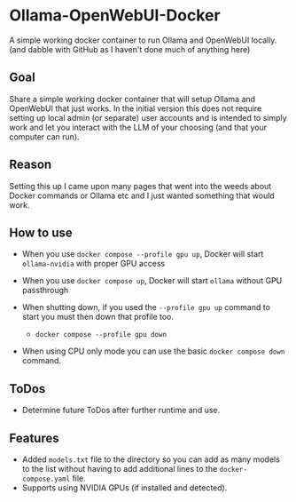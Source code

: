 # Ollama-OpenWebUI-Docker

A simple working docker container to run Ollama and OpenWebUI locally.
(and dabble with GitHub as I haven't done much of anything here)

## Goal

Share a simple working docker container that will setup Ollama
and OpenWebUI that just works.
In the initial version this does not require setting up local admin
(or separate) user accounts and is intended to simply work and let you
interact with the LLM of your choosing (and that your computer can run).

## Reason

Setting this up I came upon many pages that went into the weeds about
Docker commands or Ollama etc and I just wanted something that would work.

## How to use

- When you use `docker compose --profile gpu up`, Docker will start `ollama-nvidia` with proper GPU access
- When you use `docker compose up`, Docker will start `ollama` without GPU passthrough

- When shutting down, if you used the `--profile gpu up` command to start you must then down that profile too.
  - `docker compose --profile gpu down`
- When using CPU only mode you can use the basic `docker compose down` command.

## ToDos

- Determine future ToDos after further runtime and use.

## Features

- Added `models.txt` file to the directory so you can add as many models to the list
without having to add additional lines to the `docker-compose.yaml` file.
- Supports using NVIDIA GPUs (if installed and detected).
